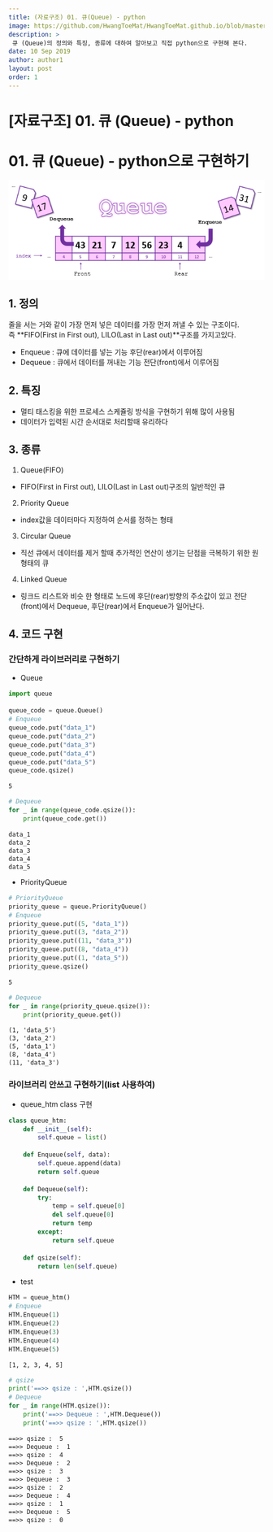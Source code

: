```yaml
---
title: (자료구조) 01. 큐(Queue) - python
image: https://github.com/HwangToeMat/HwangToeMat.github.io/blob/master/Computer-Science/image/01.queue/image1.png?raw=true
description: >
 큐 (Queue)의 정의와 특징, 종류에 대하여 알아보고 직접 python으로 구현해 본다.
date: 10 Sep 2019
author: author1
layout: post
order: 1
---
```


# [자료구조] 01. 큐 (Queue) - python

# 01. 큐 (Queue) - python으로 구현하기

<img src="https://github.com/HwangToeMat/HwangToeMat.github.io/blob/master/Computer-Science/image/01.queue/image1.png?raw=true" style="max-width:100%;margin-left: auto; margin-right: auto; display: block;">

## 1. 정의

줄을 서는 거와 같이 가장 먼저 넣은 데이터를 가장 먼저 꺼낼 수 있는 구조이다.<br>
즉 **FIFO(First in First out), LILO(Last in Last out)**구조를 가지고있다.<br>
* Enqueue : 큐에 데이터를 넣는 기능 후단(rear)에서 이루어짐<br>
* Dequeue : 큐에서 데이터를 꺼내는 기능 전단(front)에서 이루어짐

## 2. 특징

* 멀티 태스킹을 위한 프로세스 스케쥴링 방식을 구현하기 위해 많이 사용됨<br>
* 데이터가 입력된 시간 순서대로 처리할때 유리하다

## 3. 종류

1. Queue(FIFO)<br>
* FIFO(First in First out), LILO(Last in Last out)구조의 일반적인 큐<br>

2. Priority Queue<br>
* index값을 데이터마다 지정하여 순서를 정하는 형태<br>

3. Circular Queue<br>
* 직선 큐에서 데이터를 제거 할때 추가적인 연산이 생기는 단점을 극복하기 위한 원 형태의 큐<br>

4. Linked Queue<br>
* 링크드 리스트와 비슷 한 형태로 노드에 후단(rear)방향의 주소값이 있고 전단(front)에서 Dequeue, 후단(rear)에서 Enqueue가 일어난다.<br>

## 4. 코드 구현

### 간단하게 라이브러리로 구현하기

* Queue


```python
import queue

queue_code = queue.Queue()
# Enqueue
queue_code.put("data_1")
queue_code.put("data_2")
queue_code.put("data_3")
queue_code.put("data_4")
queue_code.put("data_5")
queue_code.qsize()
```




    5




```python
# Dequeue
for _ in range(queue_code.qsize()):
    print(queue_code.get())
```

    data_1
    data_2
    data_3
    data_4
    data_5
    

* PriorityQueue


```python
# PriorityQueue
priority_queue = queue.PriorityQueue()
# Enqueue
priority_queue.put((5, "data_1"))
priority_queue.put((3, "data_2"))
priority_queue.put((11, "data_3"))
priority_queue.put((8, "data_4"))
priority_queue.put((1, "data_5"))
priority_queue.qsize()
```




    5




```python
# Dequeue
for _ in range(priority_queue.qsize()):
    print(priority_queue.get())
```

    (1, 'data_5')
    (3, 'data_2')
    (5, 'data_1')
    (8, 'data_4')
    (11, 'data_3')
    

### 라이브러리 안쓰고 구현하기(list 사용하여)

* queue_htm class 구현


```python
class queue_htm:
    def __init__(self):
        self.queue = list()
    
    def Enqueue(self, data):
        self.queue.append(data)
        return self.queue
    
    def Dequeue(self):
        try:
            temp = self.queue[0]
            del self.queue[0]
            return temp
        except:
            return self.queue
    
    def qsize(self):
        return len(self.queue)
```

* test


```python
HTM = queue_htm()
# Enqueue
HTM.Enqueue(1)
HTM.Enqueue(2)
HTM.Enqueue(3)
HTM.Enqueue(4)
HTM.Enqueue(5)
```




    [1, 2, 3, 4, 5]




```python
# qsize
print('==>> qsize : ',HTM.qsize())
# Dequeue
for _ in range(HTM.qsize()):
    print('==>> Dequeue : ',HTM.Dequeue())
    print('==>> qsize : ',HTM.qsize())
```

    ==>> qsize :  5
    ==>> Dequeue :  1
    ==>> qsize :  4
    ==>> Dequeue :  2
    ==>> qsize :  3
    ==>> Dequeue :  3
    ==>> qsize :  2
    ==>> Dequeue :  4
    ==>> qsize :  1
    ==>> Dequeue :  5
    ==>> qsize :  0
    
